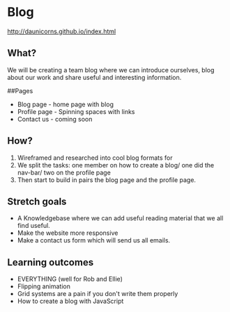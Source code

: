 # Blog 
http://daunicorns.github.io/index.html

## What?
We will be creating a team blog where we can introduce ourselves, blog about our work and share useful and interesting information. 

##Pages
* Blog page - home page with blog
* Profile page - Spinning spaces with links 
* Contact us - coming soon

## How?
1. Wireframed and researched into cool blog formats for 
2. We split the tasks: one member on how to create a blog/ one did the nav-bar/ two on the profile page
3. Then start to build in pairs the blog page and the profile page. 


## Stretch goals 
* A Knowledgebase where we can add useful reading material that we all find useful.
* Make the website more responsive
* Make a contact us form which will send us all emails.  

## Learning outcomes
* EVERYTHING (well for Rob and Ellie)
* Flipping animation 
* Grid systems are a pain if you don't write them properly 
* How to create a blog with JavaScript 
